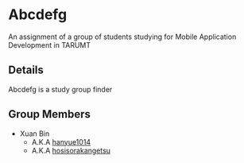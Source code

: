 # Abcdefg
An assignment of a group of students studying for Mobile Application Development in TARUMT

## Details
Abcdefg is a study group finder 

## Group Members
- Xuan Bin
    - A.K.A [hanyue1014](https://github.com/hanyue1014)
    - A.K.A [hosisorakangetsu](https://github.com/hoshihsorakangetsu)
